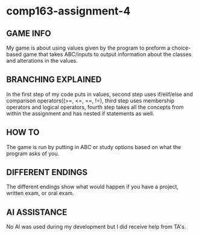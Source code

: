 # comp163-assignment-4

## GAME INFO
My game is about using values given by the program to preform a choice-based game that takes ABC/inputs to output information about the classes and alterations in the values.

## BRANCHING EXPLAINED
In the first step of my code puts in values, second step uses if/elif/else and comparison operators((>=, <=, ==, !=), third step uses membership operators and logical operators, fourth step takes all the concepts from within the assignment and has nested if statements as well.

## HOW TO
The game is run by putting in ABC or study options based on what the program asks of you.

## DIFFERENT ENDINGS
The different endings show what would happen if you have a project, written exam, or oral exam.

## AI ASSISTANCE
No AI was used during my development but I did receive help from TA's.

